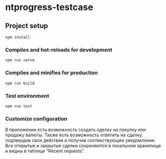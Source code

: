 # ntprogress-testcase

## Project setup
```
npm install
```

### Compiles and hot-reloads for development
```
npm run serve
```

### Compiles and minifies for production
```
npm run build
```

### Test environment
```
npm run test
```

### Customize configuration
В приложении есть возможность создать сделку на покупку или продажу валюты.
Также есть возможность ответить на сделку, подтвердив свои действия и получив соотвествующее уведомление.
Все открытые и закрытые сделки сохраняются в локальном хранилище и видны в таблице "Recent requests".

